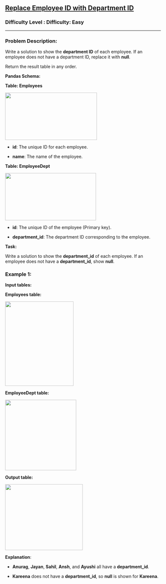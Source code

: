 <h2><a href="https://www.geeksforgeeks.org/problems/replace-employee-id-with-department-id/1">Replace Employee ID with Department ID</a></h2><h3>Difficulty Level : Difficulty: Easy</h3><hr><div class="problems_problem_content__Xm_eO"><h3>Problem Description:</h3>
<p>Write a solution to show the <strong>department ID</strong> of each employee. If an employee does not have a department ID, replace it with <strong>null</strong>.</p>
<p>Return the result table in any order.</p>
<p><strong>Pandas Schema:</strong></p>
<p><strong>Table: Employees</strong></p>
<p><strong><img src="https://media.geeksforgeeks.org/img-practice/prod/addEditProblem/problem_desc/Web/Other/blobid4_1746790083.png" width="297" height="153"></strong></p>
<ul>
<li>
<p><strong>id</strong>: The unique ID for each employee.</p>
</li>
<li>
<p><strong>name</strong>: The name of the employee.</p>
</li>
</ul>
<p><strong>Table: EmployeeDept</strong></p>
<p><strong><img src="https://media.geeksforgeeks.org/img-practice/prod/addEditProblem/problem_desc/Web/Other/blobid3_1746790074.png" width="294" height="153"></strong></p>
<ul>
<li>
<p><strong>id</strong>: The unique ID of the employee (Primary key).</p>
</li>
<li>
<p><strong>department_id</strong>: The department ID corresponding to the employee.</p>
</li>
</ul>
<p><strong>Task:</strong></p>
<p>Write a solution to show the <strong>department_id</strong> of each employee. If an employee does not have a <strong>department_id</strong>, show <strong>null</strong>.</p>
<h3>Example 1:</h3>
<p><strong>Input tables:</strong></p>
<p><strong>Employees table:</strong></p>
<p><strong><img src="https://media.geeksforgeeks.org/img-practice/prod/addEditProblem/problem_desc/Web/Other/blobid2_1746790062.png" width="221" height="273"></strong></p>
<p><strong>EmployeeDept table:</strong></p>
<p><strong><img src="https://media.geeksforgeeks.org/img-practice/prod/addEditProblem/problem_desc/Web/Other/blobid1_1746790051.png" width="230" height="228"></strong></p>
<p><strong>Output table:</strong></p>
<p><strong><img src="https://media.geeksforgeeks.org/img-practice/prod/addEditProblem/problem_desc/Web/Other/blobid0_1746790041.png" width="251" height="213"></strong></p>
<p><strong>Explanation</strong>:</p>
<ul>
<li>
<p><strong>Anurag</strong>, <strong>Jayan</strong>, <strong>Sahil</strong>, <strong>Ansh</strong>, and <strong>Ayushi</strong> all have a <strong>department_id</strong>.</p>
</li>
<li>
<p><strong>Kareena</strong> does not have a <strong>department_id</strong>, so <strong>null</strong> is shown for <strong>Kareena</strong>.</p>
</li>
</ul></div>